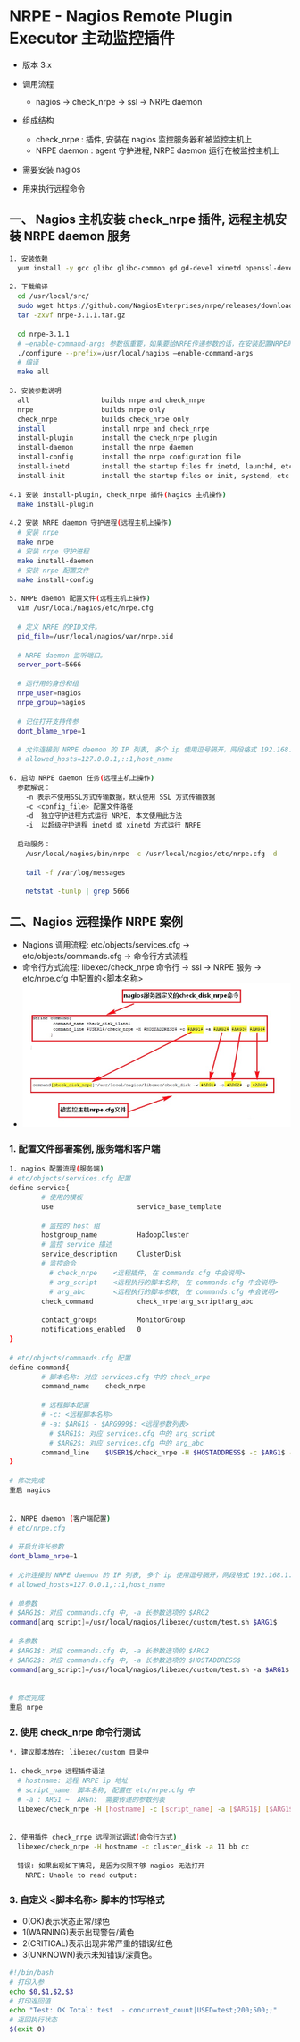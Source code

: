 # NRPE - Nagios Remote Plugin Executor 主动监控插件

- 版本 3.x

- 调用流程
  - nagios -> check_nrpe -> ssl -> NRPE daemon

- 组成结构
  - check_nrpe : 插件, 安装在 nagios 监控服务器和被监控主机上
  - NRPE daemon : agent 守护进程, NRPE daemon 运行在被监控主机上

- 需要安装 nagios

- 用来执行远程命令


## 一、 Nagios 主机安装 check_nrpe 插件,  远程主机安装 NRPE daemon 服务

``` sh
1. 安装依赖
  yum install -y gcc glibc glibc-common gd gd-devel xinetd openssl-devel cmake make vim c++  

2. 下载编译
  cd /usr/local/src/
  sudo wget https://github.com/NagiosEnterprises/nrpe/releases/download/nrpe-3.1.0/nrpe-3.1.0.tar.gz
  tar -zxvf nrpe-3.1.1.tar.gz

  cd nrpe-3.1.1
  # –enable-command-args 参数很重要，如果要给NRPE传递参数的话，在安装配置NRPE时一定要加上该参数
  ./configure --prefix=/usr/local/nagios –enable-command-args
  # 编译
  make all

3. 安装参数说明
  all                  builds nrpe and check_nrpe
  nrpe                 builds nrpe only
  check_nrpe           builds check_nrpe only
  install              install nrpe and check_nrpe
  install-plugin       install the check_nrpe plugin
  install-daemon       install the nrpe daemon
  install-config       install the nrpe configuration file
  install-inetd        install the startup files fr inetd, launchd, etc
  install-init         install the startup files or init, systemd, etc

4.1 安装 install-plugin, check_nrpe 插件(Nagios 主机操作)
  make install-plugin

4.2 安装 NRPE daemon 守护进程(远程主机上操作)
  # 安装 nrpe
  make nrpe
  # 安装 nrpe 守护进程
  make install-daemon
  # 安装 nrpe 配置文件
  make install-config

5. NRPE daemon 配置文件(远程主机上操作)
  vim /usr/local/nagios/etc/nrpe.cfg

  # 定义 NRPE 的PID文件。
  pid_file=/usr/local/nagios/var/nrpe.pid

  # NRPE daemon 监听端口。
  server_port=5666

  # 运行用的身份和组
  nrpe_user=nagios
  nrpe_group=nagios

  # 记住打开支持传参
  dont_blame_nrpe=1

  # 允许连接到 NRPE daemon 的 IP 列表, 多个 ip 使用逗号隔开，网段格式 192.168.1.0/24。(可注释掉)
  # allowed_hosts=127.0.0.1,::1,host_name

6. 启动 NRPE daemon 任务(远程主机上操作)
  参数解说：
    -n 表示不使用SSL方式传输数据，默认使用 SSL 方式传输数据
    -c <config_file> 配置文件路径
    -d  独立守护进程方式运行 NRPE, 本文使用此方法
    -i  以超级守护进程 inetd 或 xinetd 方式运行 NRPE

  启动服务：
    /usr/local/nagios/bin/nrpe -c /usr/local/nagios/etc/nrpe.cfg -d

    tail -f /var/log/messages

    netstat -tunlp | grep 5666
```


## 二、Nagios 远程操作 NRPE 案例

- Nagions 调用流程: etc/objects/services.cfg -> etc/objects/commands.cfg -> 命令行方式流程
- 命令行方式流程: libexec/check_nrpe 命令行 -> ssl -> NRPE 服务 -> etc/nrpe.cfg 中配置的<脚本名称>
- <img src="imgs/plugins-nrpe-relation.png" width=500 height=256 />

### 1. 配置文件部署案例, 服务端和客户端

``` sh
1. nagios 配置流程(服务端)
# etc/objects/services.cfg 配置
define service{
        # 使用的模板
        use                     service_base_template

        # 监控的 host 组
        hostgroup_name          HadoopCluster
        # 监控 service 描述
        service_description     ClusterDisk
        # 监控命令
          # check_nrpe    <远程插件, 在 commands.cfg 中会说明>
          # arg_script    <远程执行的脚本名称, 在 commands.cfg 中会说明>
          # arg_abc       <远程执行的脚本参数, 在 commands.cfg 中会说明>
        check_command           check_nrpe!arg_script!arg_abc

        contact_groups          MonitorGroup
        notifications_enabled   0
}

# etc/objects/commands.cfg 配置
define command{
        # 脚本名称: 对应 services.cfg 中的 check_nrpe
        command_name    check_nrpe

        # 远程脚本配置
        # -c: <远程脚本名称>
        # -a: $ARG1$ - $ARG999$: <远程参数列表>
          # $ARG1$: 对应 services.cfg 中的 arg_script
          # $ARG2$: 对应 services.cfg 中的 arg_abc
        command_line    $USER1$/check_nrpe -H $HOSTADDRESS$ -c $ARG1$ -a $ARG2 $HOSTADDRESS$
}

# 修改完成
重启 nagios


2. NRPE daemon (客户端配置)
# etc/nrpe.cfg

# 开启允许长参数
dont_blame_nrpe=1

# 允许连接到 NRPE daemon 的 IP 列表, 多个 ip 使用逗号隔开，网段格式 192.168.1.0/24。(可注释掉)
# allowed_hosts=127.0.0.1,::1,host_name

# 单参数
# $ARG1$: 对应 commands.cfg 中, -a 长参数选项的 $ARG2
command[arg_script]=/usr/local/nagios/libexec/custom/test.sh $ARG1$

# 多参数
# $ARG1$: 对应 commands.cfg 中, -a 长参数选项的 $ARG2
# $ARG2$: 对应 commands.cfg 中, -a 长参数选项的 $HOSTADDRESS$
command[arg_script]=/usr/local/nagios/libexec/custom/test.sh -a $ARG1$ -b $ARG2$


# 修改完成
重启 nrpe
```


### 2. 使用 check_nrpe 命令行测试

``` sh
*. 建议脚本放在: libexec/custom 目录中

1. check_nrpe 远程插件语法
  # hostname: 远程 NRPE ip 地址
  # script_name: 脚本名称, 配置在 etc/nrpe.cfg 中
  # -a : ARG1 ~  ARGn:  需要传递的参数列表
  libexec/check_nrpe -H [hostname] -c [script_name] -a [$ARG1$] [$ARG1$] [$ARG1$]


2. 使用插件 check_nrpe 远程测试调试(命令行方式)
  libexec/check_nrpe -H hostname -c cluster_disk -a 11 bb cc

  错误: 如果出现如下情况, 是因为权限不够 nagios 无法打开
    NRPE: Unable to read output:
```


### 3. 自定义 <脚本名称> 脚本的书写格式

- 0(OK)表示状态正常/绿色
- 1(WARNING)表示出现警告/黄色
- 2(CRITICAL)表示出现非常严重的错误/红色
- 3(UNKNOWN)表示未知错误/深黄色。

``` sh
#!/bin/bash
# 打印入参
echo $0,$1,$2,$3
# 打印返回值
echo "Test: OK Total: test  - concurrent_count|USED=test;200;500;;"
# 返回执行状态
$(exit 0)
```

